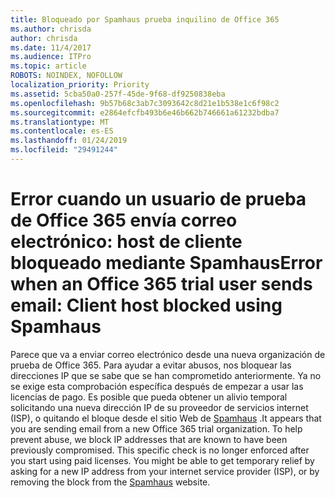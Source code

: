 ```yaml
---
title: Bloqueado por Spamhaus prueba inquilino de Office 365
ms.author: chrisda
author: chrisda
ms.date: 11/4/2017
ms.audience: ITPro
ms.topic: article
ROBOTS: NOINDEX, NOFOLLOW
localization_priority: Priority
ms.assetid: 5cba50a0-257f-45de-9f68-df9250838eba
ms.openlocfilehash: 9b57b68c3ab7c3093642c8d21e1b538e1c6f98c2
ms.sourcegitcommit: e2864efcfb493b6e46b662b746661a61232bdba7
ms.translationtype: MT
ms.contentlocale: es-ES
ms.lasthandoff: 01/24/2019
ms.locfileid: "29491244"
---
```

# <a name="error-when-an-office-365-trial-user-sends-email-client-host-blocked-using-spamhaus"></a><span data-ttu-id="8d3d7-102">Error cuando un usuario de prueba de Office 365 envía correo electrónico: host de cliente bloqueado mediante Spamhaus</span><span class="sxs-lookup"><span data-stu-id="8d3d7-102">Error when an Office 365 trial user sends email: Client host blocked using Spamhaus</span></span>

<span data-ttu-id="8d3d7-p101">Parece que va a enviar correo electrónico desde una nueva organización de prueba de Office 365. Para ayudar a evitar abusos, nos bloquear las direcciones IP que se sabe que se han comprometido anteriormente. Ya no se exige esta comprobación específica después de empezar a usar las licencias de pago. Es posible que pueda obtener un alivio temporal solicitando una nueva dirección IP de su proveedor de servicios internet (ISP), o quitando el bloque desde el sitio Web de [Spamhaus](https://go.microsoft.com/fwlink/p/?linkid=123245) .</span><span class="sxs-lookup"><span data-stu-id="8d3d7-p101">It appears that you are sending email from a new Office 365 trial organization. To help prevent abuse, we block IP addresses that are known to have been previously compromised. This specific check is no longer enforced after you start using paid licenses. You might be able to get temporary relief by asking for a new IP address from your internet service provider (ISP), or by removing the block from the [Spamhaus](https://go.microsoft.com/fwlink/p/?linkid=123245) website.</span></span> 
  

